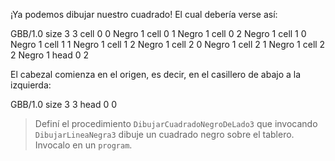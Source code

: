 ¡Ya podemos dibujar nuestro cuadrado! El cual debería verse así:

<gs-board>
  GBB/1.0
   size 3 3
   cell 0 0 Negro 1
   cell 0 1 Negro 1
   cell 0 2 Negro 1
   cell 1 0 Negro 1
   cell 1 1 Negro 1
   cell 1 2 Negro 1
   cell 2 0 Negro 1
   cell 2 1 Negro 1
   cell 2 2 Negro 1
   head 0 2
</gs-board>

El cabezal comienza en el origen, es decir, en el casillero de abajo a la izquierda:

<gs-board>
  GBB/1.0
   size 3 3
   head 0 0
</gs-board>

> Definí el procedimiento `DibujarCuadradoNegroDeLado3` que invocando `DibujarLineaNegra3` dibuje un cuadrado negro sobre el tablero. Invocalo en un `program`.